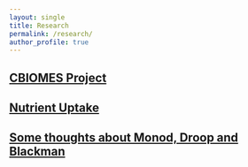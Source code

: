 ```yaml
---
layout: single
title: Research
permalink: /research/
author_profile: true
---
```


## [CBIOMES Project](/CBIOMESResearch/)

## [Nutrient Uptake](/nutrientUptake/)

## [Some thoughts about Monod, Droop and Blackman](/MonodDroopBlackman/)

